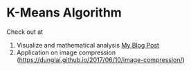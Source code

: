 # K-Means Algorithm

Check out at 
1. Visualize and mathematical analysis [My Blog Post](https://dunglai.github.io/2017/06/01/k-means/)
2. Application on image compression (https://dunglai.github.io/2017/06/10/image-compression/)
  
